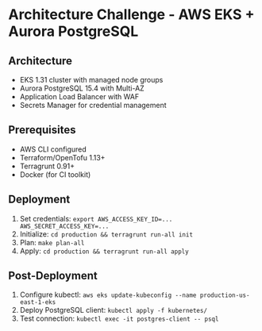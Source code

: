 # Architecture Challenge - AWS EKS + Aurora PostgreSQL

## Architecture
- EKS 1.31 cluster with managed node groups
- Aurora PostgreSQL 15.4 with Multi-AZ
- Application Load Balancer with WAF
- Secrets Manager for credential management

## Prerequisites
- AWS CLI configured
- Terraform/OpenTofu 1.13+
- Terragrunt 0.91+
- Docker (for CI toolkit)

## Deployment
1. Set credentials: `export AWS_ACCESS_KEY_ID=... AWS_SECRET_ACCESS_KEY=...`
2. Initialize: `cd production && terragrunt run-all init`
3. Plan: `make plan-all`
4. Apply: `cd production && terragrunt run-all apply`

## Post-Deployment
1. Configure kubectl: `aws eks update-kubeconfig --name production-us-east-1-eks`
2. Deploy PostgreSQL client: `kubectl apply -f kubernetes/`
3. Test connection: `kubectl exec -it postgres-client -- psql`
